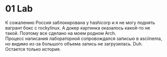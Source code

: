 # 01 Lab

К сожалению Россия заблокирована у hashicorp и я не могу поднять вагрант бокс с rockylinux. А докер картинка оказалось какой-то не такой. Поэтому все сделано на моем родном Arch.  
Процесс написания лабораторной сопровождался записью в asciinema, но видимо из-за большого объема запись не загрузилась. Duh. Остается только история.

